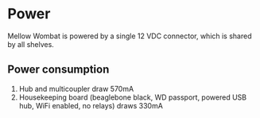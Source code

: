 # Power
Mellow Wombat is powered by a single 12 VDC connector, which is shared by all
shelves.  

## Power consumption
1. Hub and multicoupler draw 570mA
1. Housekeeping board (beaglebone black, WD passport, powered USB hub, WiFi enabled, no relays) draws 330mA
